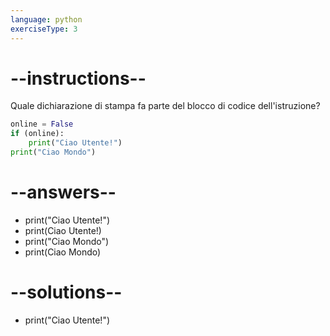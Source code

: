 ```yaml
---
language: python
exerciseType: 3
---
```


# --instructions--

Quale dichiarazione di stampa fa parte del blocco di codice dell'istruzione?
```python
online = False
if (online):
    print("Ciao Utente!")
print("Ciao Mondo")
```

# --answers--

- print("Ciao Utente!")
- print(Ciao Utente!)
- print("Ciao Mondo")
- print(Ciao Mondo)

# --solutions--

- print("Ciao Utente!")
